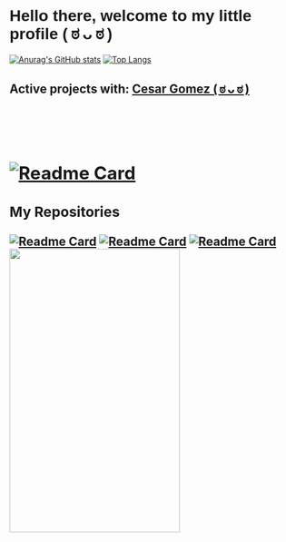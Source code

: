 <h1 style="font-family:sans-serif">Hello there, welcome to my little profile ( ಠ ᴗ ಠ )</h1>

[![Anurag's GitHub stats](https://github-readme-stats.vercel.app/api?username=srsalchicha&theme=radical&show_icons=true)](https://github.com/SrSalchicha) [![Top Langs](https://github-readme-stats.vercel.app/api/top-langs/?username=srsalchicha&theme=radical)](https://github.com/SrSalchicha)

<h2>Active projects with: <a href="https://github.com/BlackRubik">Cesar Gomez ( ಠ ᴗ ಠ )<a> <h2> <br>
  
[![Readme Card](https://github-readme-stats.vercel.app/api/pin/?username=srsalchicha&repo=Calculator-M&theme=radical)](https://github.com/SrSalchicha/Calculator-M)


### My Repositories
[![Readme Card](https://github-readme-stats.vercel.app/api/pin/?username=srsalchicha&repo=Event-A&theme=radical)](https://github.com/SrSalchicha/Event-A)
[![Readme Card](https://github-readme-stats.vercel.app/api/pin/?username=srsalchicha&repo=Cat-blake-download&theme=radical)](https://github.com/SrSalchicha/Cat-blake-download)
[![Readme Card](https://github-readme-stats.vercel.app/api/pin/?username=srsalchicha&repo=Cat-Blake-Windows-assistant&theme=radical)](https://github.com/SrSalchicha/Cat-Blake-Windows-assistant)
<img src="https://user-images.githubusercontent.com/62081821/152078965-af49c573-830f-40f9-9463-06de9af97119.png"  height="500" width="300" />



<!--
**SrSalchicha/SrSalchicha** is a ✨ _special_ ✨ repository because its `README.md` (this file) appears on your GitHub profile.

Here are some ideas to get you started:

- 🔭 I’m currently working on ...
- 🌱 I’m currently learning ...
- 👯 I’m looking to collaborate on ...
- 🤔 I’m looking for help with ...
- 💬 Ask me about ...
- 📫 How to reach me: ...
- 😄 Pronouns: ...
- ⚡ Fun fact: ...
-->
